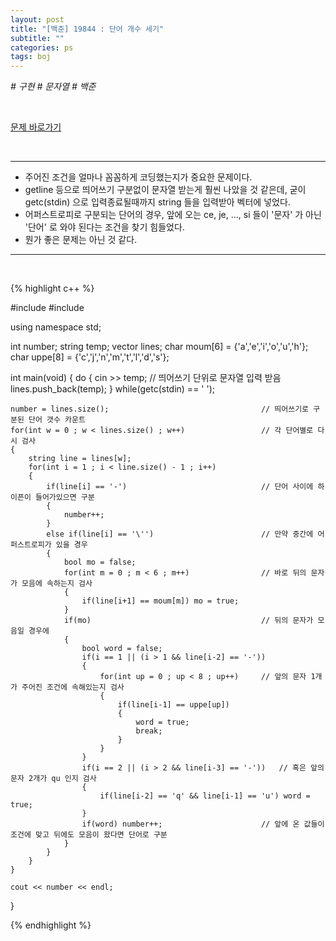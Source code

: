 ```yaml
---
layout: post
title: "[백준] 19844 : 단어 개수 세기"
subtitle: ""
categories: ps
tags: boj
---
```


*# 구현 # 문자열 # 백준*

<br>

[문제 바로가기](https://www.acmicpc.net/problem/19844)

<br>

---

- 주어진 조건을 얼마나 꼼꼼하게 코딩했는지가 중요한 문제이다.
- getline 등으로 띄어쓰기 구분없이 문자열 받는게 훨씬 나았을 것 같은데, 굳이 getc(stdin) 으로 입력종료될때까지 string 들을 입력받아 벡터에 넣었다.
- 어퍼스트로피로 구분되는 단어의 경우, 앞에 오는 ce, je, ..., si 들이 '문자' 가 아닌 '단어' 로 와야 된다는 조건을 찾기 힘들었다.
- 뭔가 좋은 문제는 아닌 것 같다.

---
<br>

{% highlight c++ %}

#include <iostream>
#include <vector>

using namespace std;

int number;
string temp;
vector<string> lines;
char moum[6] = {'a','e','i','o','u','h'};
char uppe[8] = {'c','j','n','m','t','l','d','s'};

int main(void)
{
    do
    {
        cin >> temp;                                        // 띄어쓰기 단위로 문자열 입력 받음
        lines.push_back(temp);
    } while(getc(stdin) == ' ');

    number = lines.size();                                  // 띄어쓰기로 구분된 단어 갯수 카운트
    for(int w = 0 ; w < lines.size() ; w++)                 // 각 단어별로 다시 검사
    {
        string line = lines[w];
        for(int i = 1 ; i < line.size() - 1 ; i++)
        {
            if(line[i] == '-')                              // 단어 사이에 하이픈이 들어가있으면 구분
            {
                number++;
            }
            else if(line[i] == '\'')                        // 만약 중간에 어퍼스트로피가 있을 경우
            {
                bool mo = false;
                for(int m = 0 ; m < 6 ; m++)                // 바로 뒤의 문자가 모음에 속하는지 검사
                {
                    if(line[i+1] == moum[m]) mo = true;
                }
                if(mo)                                      // 뒤의 문자가 모음일 경우에
                {
                    bool word = false;
                    if(i == 1 || (i > 1 && line[i-2] == '-'))
                    {
                        for(int up = 0 ; up < 8 ; up++)     // 앞의 문자 1개가 주어진 조건에 속해있는지 검사
                        {
                            if(line[i-1] == uppe[up])
                            {
                                word = true;
                                break;
                            }
                        }
                    }
                    if(i == 2 || (i > 2 && line[i-3] == '-'))   // 혹은 앞의 문자 2개가 qu 인지 검사
                    { 
                        if(line[i-2] == 'q' && line[i-1] == 'u') word = true;
                    }
                    if(word) number++;                      // 앞에 온 값들이 조건에 맞고 뒤에도 모음이 왔다면 단어로 구분
                }
            }
        }
    }

    cout << number << endl;
}

{% endhighlight %}

